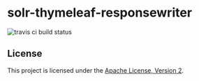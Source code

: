 solr-thymeleaf-responsewriter
==================

![travis ci build status](https://travis-ci.org/shopping24/solr-jdbc-synonyms.png)


## License

This project is licensed under the [Apache License, Version 2](http://www.apache.org/licenses/LICENSE-2.0.html).

